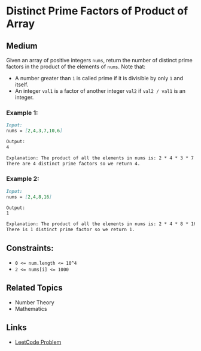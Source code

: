 #  Distinct Prime Factors of Product of Array

## Medium
Given an array of positive integers `nums`, return the number of distinct prime factors in the product of the elements of `nums`.
Note that:

- A number greater than `1` is called prime if it is divisible by only `1` and itself.</li>
- An integer `val1` is a factor of another integer `val2` if `val2 / val1` is an integer.</li>

### Example 1:
```markdown
Input:
nums = [2,4,3,7,10,6]

Output:
4

Explanation: The product of all the elements in nums is: 2 * 4 * 3 * 7 * 10 * 6 = 10080 = 25 * 32 * 5 * 7.
There are 4 distinct prime factors so we return 4.
```

### Example 2:
```markdown
Input:
nums = [2,4,8,16]

Output:
1

Explanation: The product of all the elements in nums is: 2 * 4 * 8 * 16 = 1024 = 210.
There is 1 distinct prime factor so we return 1.
```

## Constraints:
- `0 <= num.length <= 10^4`
- `2 <= nums[i] <= 1000`


## Related Topics
- Number Theory
- Mathematics

## Links
- [LeetCode Problem](https://leetcode.com/problems/distinct-prime-factors-of-product-of-array/description/)

